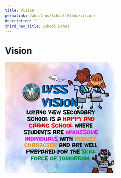 ```yaml
---
title: Vision
permalink: /about-us/School-Ethos/vision/
description: ""
third_nav_title: School Ethos
---
```

Vision 
=====================

  


![](/images/Lvss%20Poster%201.jpeg)